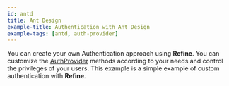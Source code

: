 ```yaml
---
id: antd
title: Ant Design
example-title: Authentication with Ant Design
example-tags: [antd, auth-provider]
---
```


You can create your own Authentication approach using **Refine**. You can customize the [AuthProvider](/docs/core/providers/auth-provider) methods according to your needs and control the privileges of your users. This example is a simple example of custom authentication with **Refine**.

<CodeSandboxExample path="auth-antd" />
